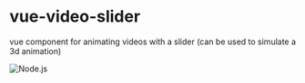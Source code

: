 # vue-video-slider

vue component for animating videos with a slider (can be used to simulate a 3d animation)

![Node.js](https://github.com/aportela/vue-video-slider/actions/workflows/node.js.yml/badge.svg)
